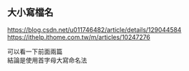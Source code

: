 ## 大小寫檔名
https://blog.csdn.net/u011746482/article/details/129044584  
https://ithelp.ithome.com.tw/m/articles/10247276  

可以看一下前面兩篇  
結論是使用首字母大寫命名法  